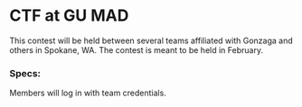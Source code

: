 # CTF at GU MAD

This contest will be held between several teams affiliated with Gonzaga and
others in Spokane, WA. The contest is meant to be held in February.

### Specs:

Members will log in with team credentials.
